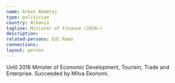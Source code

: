 ```yaml
---
name: Arben Ahmetaj
type: politician
country: Albania
tagline: Minister of Finance (2016–)
description:
related-persons: Edi Rama
connections:
layout: person
---
```

Until 2016 Minister of Economic Development, Tourism, Trade and Enterprise. Succeeded by Milva Ekonomi.
